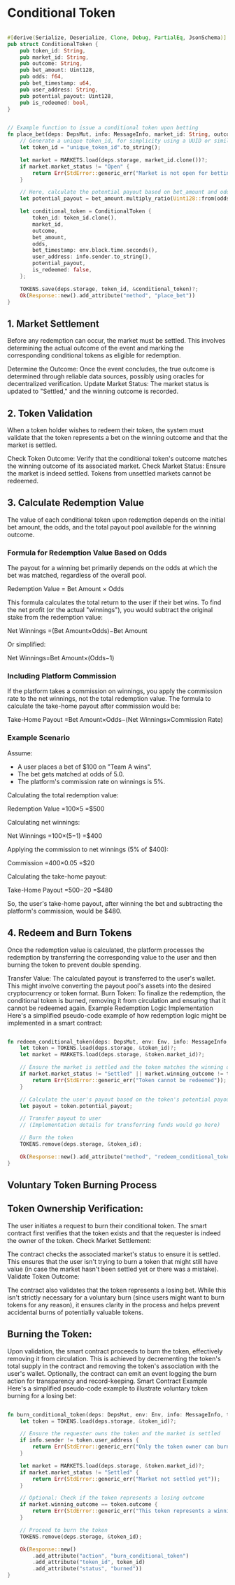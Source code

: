 # Conditional Token

```rust

#[derive(Serialize, Deserialize, Clone, Debug, PartialEq, JsonSchema)]
pub struct ConditionalToken {
    pub token_id: String,
    pub market_id: String,
    pub outcome: String,
    pub bet_amount: Uint128,
    pub odds: f64,
    pub bet_timestamp: u64,
    pub user_address: String,
    pub potential_payout: Uint128,
    pub is_redeemed: bool,
}


// Example function to issue a conditional token upon betting
fn place_bet(deps: DepsMut, info: MessageInfo, market_id: String, outcome: String, bet_amount: Uint128, odds: f64) -> StdResult<Response> {
    // Generate a unique token_id, for simplicity using a UUID or similar method is assumed
    let token_id = "unique_token_id".to_string();

    let market = MARKETS.load(deps.storage, market_id.clone())?;
    if market.market_status != "Open" {
        return Err(StdError::generic_err("Market is not open for betting"));
    }

    // Here, calculate the potential payout based on bet_amount and odds
    let potential_payout = bet_amount.multiply_ratio(Uint128::from(odds as u128), Uint128::one());

    let conditional_token = ConditionalToken {
        token_id: token_id.clone(),
        market_id,
        outcome,
        bet_amount,
        odds,
        bet_timestamp: env.block.time.seconds(),
        user_address: info.sender.to_string(),
        potential_payout,
        is_redeemed: false,
    };

    TOKENS.save(deps.storage, token_id, &conditional_token)?;
    Ok(Response::new().add_attribute("method", "place_bet"))
}
```

## 1. Market Settlement
Before any redemption can occur, the market must be settled. This involves determining the actual outcome of the event and marking the corresponding conditional tokens as eligible for redemption.

Determine the Outcome: Once the event concludes, the true outcome is determined through reliable data sources, possibly using oracles for decentralized verification.
Update Market Status: The market status is updated to "Settled," and the winning outcome is recorded.

## 2. Token Validation
When a token holder wishes to redeem their token, the system must validate that the token represents a bet on the winning outcome and that the market is settled.

Check Token Outcome: Verify that the conditional token's outcome matches the winning outcome of its associated market.
Check Market Status: Ensure the market is indeed settled. Tokens from unsettled markets cannot be redeemed.

## 3. Calculate Redemption Value
The value of each conditional token upon redemption depends on the initial bet amount, the odds, and the total payout pool available for the winning outcome. 

### Formula for Redemption Value Based on Odds

The payout for a winning bet primarily depends on the odds at which the bet was matched, regardless of the overall pool.

Redemption Value = Bet Amount × Odds

This formula calculates the total return to the user if their bet wins. To find the net profit (or the actual "winnings"), you would subtract the original stake from the redemption value:

Net Winnings =(Bet Amount×Odds)−Bet Amount

Or simplified:

Net Winnings=Bet Amount×(Odds−1)

### Including Platform Commission

If the platform takes a commission on winnings, you apply the commission rate to the net winnings, not the total redemption value. The formula to calculate the take-home payout after commission would be:

Take-Home Payout =Bet Amount×Odds−(Net Winnings×Commission Rate)

### Example Scenario

Assume:

-   A user places a bet of $100 on "Team A wins".
-   The bet gets matched at odds of 5.0.
-   The platform's commission rate on winnings is 5%.

Calculating the total redemption value:

Redemption Value =100×5 =$500

Calculating net winnings:

Net Winnings =100×(5−1) =$400

Applying the commission to net winnings (5% of $400):

Commission =400×0.05 =$20

Calculating the take-home payout:

Take-Home Payout =500−20 =$480

So, the user's take-home payout, after winning the bet and subtracting the platform's commission, would be $480.

## 4. Redeem and Burn Tokens
Once the redemption value is calculated, the platform processes the redemption by transferring the corresponding value to the user and then burning the token to prevent double spending.

Transfer Value: The calculated payout is transferred to the user's wallet. This might involve converting the payout pool's assets into the desired cryptocurrency or token format.
Burn Token: To finalize the redemption, the conditional token is burned, removing it from circulation and ensuring that it cannot be redeemed again.
Example Redemption Logic Implementation
Here's a simplified pseudo-code example of how redemption logic might be implemented in a smart contract:

```rust

fn redeem_conditional_token(deps: DepsMut, env: Env, info: MessageInfo, token_id: String) -> StdResult<Response> {
    let token = TOKENS.load(deps.storage, &token_id)?;
    let market = MARKETS.load(deps.storage, &token.market_id)?;

    // Ensure the market is settled and the token matches the winning outcome
    if market.market_status != "Settled" || market.winning_outcome != token.outcome {
        return Err(StdError::generic_err("Token cannot be redeemed"));
    }

    // Calculate the user's payout based on the token's potential payout
    let payout = token.potential_payout;

    // Transfer payout to user
    // (Implementation details for transferring funds would go here)

    // Burn the token
    TOKENS.remove(deps.storage, &token_id);

    Ok(Response::new().add_attribute("method", "redeem_conditional_token").add_attribute("payout", payout.to_string()))
}
```


## Voluntary Token Burning Process
## Token Ownership Verification:

The user initiates a request to burn their conditional token.
The smart contract first verifies that the token exists and that the requester is indeed the owner of the token.
Check Market Settlement:

The contract checks the associated market's status to ensure it is settled. This ensures that the user isn't trying to burn a token that might still have value (in case the market hasn't been settled yet or there was a mistake).
Validate Token Outcome:

The contract also validates that the token represents a losing bet. While this isn't strictly necessary for a voluntary burn (since users might want to burn tokens for any reason), it ensures clarity in the process and helps prevent accidental burns of potentially valuable tokens.

## Burning the Token:

Upon validation, the smart contract proceeds to burn the token, effectively removing it from circulation. This is achieved by decrementing the token's total supply in the contract and removing the token's association with the user's wallet.
Optionally, the contract can emit an event logging the burn action for transparency and record-keeping.
Smart Contract Example
Here's a simplified pseudo-code example to illustrate voluntary token burning for a losing bet:

```rust

fn burn_conditional_token(deps: DepsMut, env: Env, info: MessageInfo, token_id: String) -> StdResult<Response> {
    let token = TOKENS.load(deps.storage, &token_id)?;

    // Ensure the requester owns the token and the market is settled
    if info.sender != token.user_address {
        return Err(StdError::generic_err("Only the token owner can burn it"));
    }

    let market = MARKETS.load(deps.storage, &token.market_id)?;
    if market.market_status != "Settled" {
        return Err(StdError::generic_err("Market not settled yet"));
    }

    // Optional: Check if the token represents a losing outcome
    if market.winning_outcome == token.outcome {
        return Err(StdError::generic_err("This token represents a winning bet"));
    }

    // Proceed to burn the token
    TOKENS.remove(deps.storage, &token_id);

    Ok(Response::new()
        .add_attribute("action", "burn_conditional_token")
        .add_attribute("token_id", token_id)
        .add_attribute("status", "burned"))
}